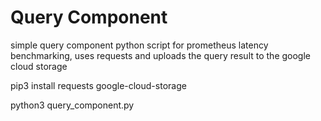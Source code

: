 # Query Component
simple query component python script for prometheus latency benchmarking, uses requests and uploads the query result to the google cloud storage

pip3 install requests google-cloud-storage

python3 query_component.py
